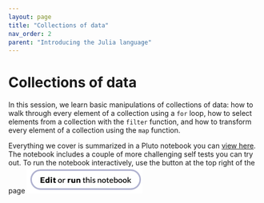```yaml
---
layout: page
title: "Collections of data"
nav_order: 2
parent: "Introducing the Julia language"
---
```



# Collections of data

In this session, we learn basic manipulations of collections of data: how to walk through every element of a collection using a `for` loop, how to select elements from a collection with the `filter` function, and how to transform every element of a collection using the `map` function.

Everything we cover is summarized in a Pluto notebook you can [view here](../../notebooks/collections.jl.html). The notebook includes a couple of more challenging self tests you can try out. To run the notebook interactively, use the button at the top right of the page  ![**Edit** or **run** this notebook](../../imgs/edit-run.png)